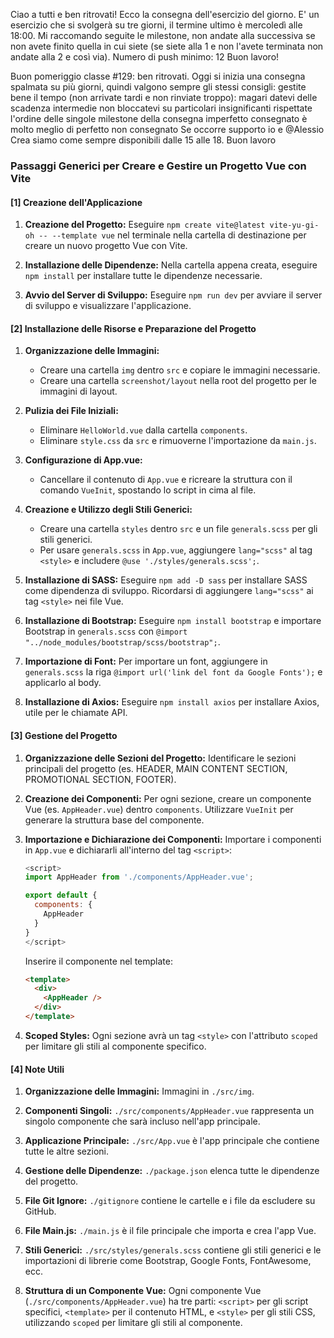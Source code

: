 <!----------------------
   CONSEGNA ESERCIZIO
----------------------->

Ciao a tutti e ben ritrovati! Ecco la consegna dell'esercizio del giorno. E' un esercizio che si svolgerà su tre giorni, il termine ultimo è mercoledì alle 18:00.
Mi raccomando seguite le milestone, non andate alla successiva se non avete finito quella in cui siete (se siete alla 1 e non l'avete terminata non andate alla 2 e così via).
Numero di push minimo: 12
Buon lavoro!

Buon pomeriggio classe #129: ben ritrovati. Oggi si inizia una consegna spalmata su più giorni, quindi valgono sempre gli stessi consigli:
gestite bene il tempo (non arrivate tardi e non rinviate troppo): magari datevi delle scadenza intermedie
non bloccatevi su particolari insignificanti
rispettate l'ordine delle singole milestone della consegna
imperfetto consegnato è molto meglio di perfetto non consegnato
Se occorre supporto io e
@Alessio Crea
siamo come sempre disponibili dalle 15 alle 18.
Buon lavoro

### Passaggi Generici per Creare e Gestire un Progetto Vue con Vite

#### [1] Creazione dell'Applicazione

1. **Creazione del Progetto:**
   Eseguire `npm create vite@latest vite-yu-gi-oh -- --template vue` nel terminale nella cartella di destinazione per creare un nuovo progetto Vue con Vite.

2. **Installazione delle Dipendenze:**
   Nella cartella appena creata, eseguire `npm install` per installare tutte le dipendenze necessarie.

3. **Avvio del Server di Sviluppo:**
   Eseguire `npm run dev` per avviare il server di sviluppo e visualizzare l'applicazione.

#### [2] Installazione delle Risorse e Preparazione del Progetto

1. **Organizzazione delle Immagini:**

   - Creare una cartella `img` dentro `src` e copiare le immagini necessarie.
   - Creare una cartella `screenshot/layout` nella root del progetto per le immagini di layout.

2. **Pulizia dei File Iniziali:**

   - Eliminare `HelloWorld.vue` dalla cartella `components`.
   - Eliminare `style.css` da `src` e rimuoverne l'importazione da `main.js`.

3. **Configurazione di App.vue:**

   - Cancellare il contenuto di `App.vue` e ricreare la struttura con il comando `VueInit`, spostando lo script in cima al file.

4. **Creazione e Utilizzo degli Stili Generici:**

   - Creare una cartella `styles` dentro `src` e un file `generals.scss` per gli stili generici.
   - Per usare `generals.scss` in `App.vue`, aggiungere `lang="scss"` al tag `<style>` e includere `@use './styles/generals.scss';`.

5. **Installazione di SASS:**
   Eseguire `npm add -D sass` per installare SASS come dipendenza di sviluppo. Ricordarsi di aggiungere `lang="scss"` ai tag `<style>` nei file Vue.

6. **Installazione di Bootstrap:**
   Eseguire `npm install bootstrap` e importare Bootstrap in `generals.scss` con `@import "../node_modules/bootstrap/scss/bootstrap";`.

7. **Importazione di Font:**
   Per importare un font, aggiungere in `generals.scss` la riga `@import url('link del font da Google Fonts');` e applicarlo al body.

8. **Installazione di Axios:**
   Eseguire `npm install axios` per installare Axios, utile per le chiamate API.

#### [3] Gestione del Progetto

1. **Organizzazione delle Sezioni del Progetto:**
   Identificare le sezioni principali del progetto (es. HEADER, MAIN CONTENT SECTION, PROMOTIONAL SECTION, FOOTER).

2. **Creazione dei Componenti:**
   Per ogni sezione, creare un componente Vue (es. `AppHeader.vue`) dentro `components`. Utilizzare `VueInit` per generare la struttura base del componente.

3. **Importazione e Dichiarazione dei Componenti:**
   Importare i componenti in `App.vue` e dichiararli all'interno del tag `<script>`:

   ```javascript
   <script>
   import AppHeader from './components/AppHeader.vue';

   export default {
     components: {
       AppHeader
     }
   }
   </script>
   ```

   Inserire il componente nel template:

   ```html
   <template>
     <div>
       <AppHeader />
     </div>
   </template>
   ```

4. **Scoped Styles:**
   Ogni sezione avrà un tag `<style>` con l'attributo `scoped` per limitare gli stili al componente specifico.

#### [4] Note Utili

1. **Organizzazione delle Immagini:**
   Immagini in `./src/img`.

2. **Componenti Singoli:**
   `./src/components/AppHeader.vue` rappresenta un singolo componente che sarà incluso nell'app principale.

3. **Applicazione Principale:**
   `./src/App.vue` è l'app principale che contiene tutte le altre sezioni.

4. **Gestione delle Dipendenze:**
   `./package.json` elenca tutte le dipendenze del progetto.

5. **File Git Ignore:**
   `./gitignore` contiene le cartelle e i file da escludere su GitHub.

6. **File Main.js:**
   `./main.js` è il file principale che importa e crea l'app Vue.

7. **Stili Generici:**
   `./src/styles/generals.scss` contiene gli stili generici e le importazioni di librerie come Bootstrap, Google Fonts, FontAwesome, ecc.

8. **Struttura di un Componente Vue:**
   Ogni componente Vue (`./src/components/AppHeader.vue`) ha tre parti: `<script>` per gli script specifici, `<template>` per il contenuto HTML, e `<style>` per gli stili CSS, utilizzando `scoped` per limitare gli stili al componente.

